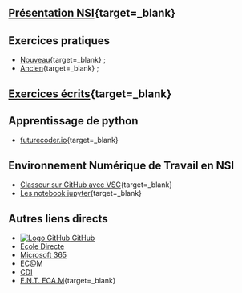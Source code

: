 
## [Présentation NSI](https://ericecmorlaix.github.io/nsi){target=_blank}


## Exercices pratiques

- [Nouveau](https://codex.forge.apps.education.fr/){target=_blank} ;
- [Ancien](https://e-nsi.forge.aeif.fr/pratique){target=_blank} ;

## [Exercices écrits](https://e-nsi.forge.aeif.fr/ecrit/){target=_blank}

## Apprentissage de python

- [futurecoder.io](https://fr.futurecoder.io){target=_blank}

## Environnement Numérique de Travail en NSI

- [Classeur sur GitHub avec VSC](https://ericecmorlaix.github.io/adn-Tutoriel_lab_si/IDE/GitHub/){target=_blank}
- [Les notebook jupyter](https://ericecmorlaix.github.io/adn-Tutoriel_lab_si/IDE/notebook/){target=_blank}

## Autres liens directs

- [![Logo GitHub](https://avatars.githubusercontent.com/in/15368?s=32&v=4 "GitHub") GitHub](https://github.com/)
- [Ecole Directe](https://www.ecoledirecte.com)
- [Microsoft 365](https://login.microsoftonline.com/)
- [EC@M](https://www.ecmorlaix.fr/)
- [CDI](https://cdi-lycee.ecmorlaix.fr)
- [E.N.T. ECA.M](https://ec-morlaix.github.io/info/){target=_blank}


<!-- 

https://lewebpedagogique.com/dlaporte/

 -->